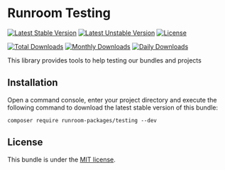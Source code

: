 Runroom Testing
===============

[![Latest Stable Version](https://poser.pugx.org/runroom-packages/testing/v/stable)](https://packagist.org/packages/runroom-packages/testing)
[![Latest Unstable Version](https://poser.pugx.org/runroom-packages/testing/v/unstable)](https://packagist.org/packages/runroom-packages/testing)
[![License](https://poser.pugx.org/runroom-packages/testing/license)](https://packagist.org/packages/runroom-packages/testing)

[![Total Downloads](https://poser.pugx.org/runroom-packages/testing/downloads)](https://packagist.org/packages/runroom-packages/testing)
[![Monthly Downloads](https://poser.pugx.org/runroom-packages/testing/d/monthly)](https://packagist.org/packages/runroom-packages/testing)
[![Daily Downloads](https://poser.pugx.org/runroom-packages/testing/d/daily)](https://packagist.org/packages/runroom-packages/testing)

This library provides tools to help testing our bundles and projects

## Installation

Open a command console, enter your project directory and execute the following command to download the latest stable version of this bundle:

```
composer require runroom-packages/testing --dev
```

## License

This bundle is under the [MIT license](LICENSE).
